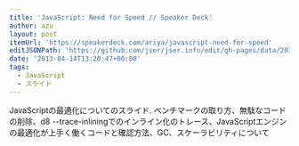 ```yaml
---
title: 'JavaScript: Need for Speed // Speaker Deck'
author: azu
layout: post
itemUrl: 'https://speakerdeck.com/ariya/javascript-need-for-speed'
editJSONPath: 'https://github.com/jser/jser.info/edit/gh-pages/data/2013/04/index.json'
date: '2013-04-14T13:20:47+00:00'
tags:
  - JavaScript
  - スライド
---
```

JavaScriptの最適化についてのスライド.
ベンチマークの取り方、無駄なコードの削除、d8 --trace-inliningでのインライン化のトレース、JavaScriptエンジンの最適化が上手く働くコードと確認方法、GC、スケーラビリティについて
